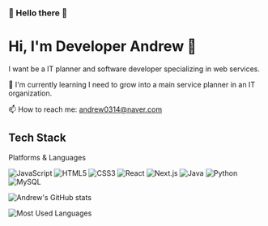 ### 👋 Hello there 👋

# Hi, I'm Developer Andrew 👋

I want be a IT planner and software developer specializing in web services.

🌱 I'm currently learning I need to grow into a main service planner in an IT organization.

📫 How to reach me: andrew0314@naver.com

## Tech Stack 
Platforms & Languages

![JavaScript](https://img.shields.io/badge/JavaScript-yellow?style=flat&logo=JavaScript&logoColor=white)
![HTML5](https://img.shields.io/badge/HTML5-red?style=flat&logo=HTML5&logoColor=white)
![CSS3](https://img.shields.io/badge/CSS3-blue?style=flat&logo=CSS3&logoColor=white)
![React](https://img.shields.io/badge/React-black?style=flat&logo=React&logoColor=blue)
![Next.js](https://img.shields.io/badge/Next.js-black?style=flat&logo=Next.js&logoColor=white)
![Java](https://img.shields.io/badge/Java-green?style=flat&logo=Java&logoColor=white)
![Python](https://img.shields.io/badge/Python-blue?style=flat&logo=Python&logoColor=white)
![MySQL](https://img.shields.io/badge/MySQL-blue?style=flat&logo=MySQL&logoColor=white)

<!-- GitHub stats badge -->
![Andrew's GitHub stats](https://github-readme-stats.vercel.app/api?username=yourusername&show_icons=true&theme=radical)

<!-- Most used languages graph -->
![Most Used Languages](https://github-readme-stats.vercel.app/api/top-langs/?username=yourusername&layout=compact)


<!--
**Wonchang0314/Wonchang0314** is a ✨ _special_ ✨ repository because its `README.md` (this file) appears on your GitHub profile.

Here are some ideas to get you started:

- 🔭 I’m currently working on ...
- 🌱 I’m currently learning ...
- 👯 I’m looking to collaborate on ...
- 🤔 I’m looking for help with ...
- 💬 Ask me about ...
- 📫 How to reach me: ...
- 😄 Pronouns: ...
- ⚡ Fun fact: ...
-->
